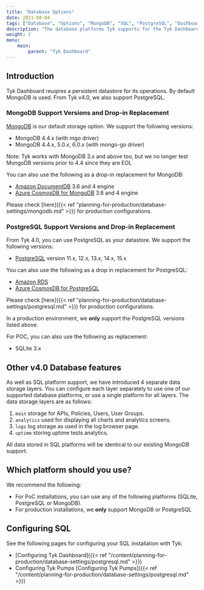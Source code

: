 ```yaml
---
title: "Database Options"
date: 2021-08-04
tags: ["Database", "Options", "MongoDB", "SQL", "PostgreSQL", "Dashboard"]
description: "The database platforms Tyk supports for the Tyk Dashboard"
weight: 2
menu: 
    main:
        parent: "Tyk Dashboard"
---
```


## Introduction
Tyk Dashboard reuqires a persistent datastore for its operations. By default MongoDB is used. From Tyk v4.0, we also support PostgreSQL. 

### MongoDB Support Versions and Drop-in Replacement
[MongoDB](https://www.mongodb.com) is our default storage option. We support the following versions:
* MongoDB 4.4.x (with mgo driver)
* MongoDB 4.4.x, 5.0.x, 6.0.x (with mongo-go driver)

Note: Tyk works with MongoDB 3.x and above too, but we no longer test MongoDB versions prior to 4.4 since they are EOL

You can also use the following as a drop-in replacement for MongoDB:
* [Amazon DocumentDB](https://aws.amazon.com/documentdb/) 3.6 and 4 engine
* [Azure CosmosDB for MongoDB](https://learn.microsoft.com/en-us/azure/cosmos-db/mongodb/introduction) 3.6 and 4 engine

Please check [here]({{< ref "planning-for-production/database-settings/mongodb.md" >}}) for production configurations.

### PostgreSQL Support Versions and Drop-in Replacement
From Tyk 4.0, you can use PostgreSQL as your datastore. We support the following versions:
* [PostgreSQL](https://www.postgresql.org) version 11.x, 12.x, 13.x, 14.x, 15.x

You can also use the following as a drop in replacement for PostgreSQL:
* [Amazon RDS](https://aws.amazon.com/rds/)
* [Azure CosmosDB for PostgreSQL](https://learn.microsoft.com/en-us/azure/cosmos-db/postgresql/introduction)

Please check [here]({{< ref "planning-for-production/database-settings/postgresql.md" >}}) for production configurations.

In a production environment, we **only** support the PostgreSQL versions listed above.

For POC, you can also use the following as replacement:
* SQLite 3.x

## Other v4.0 Database features

As well as SQL platform support, we have introduced 4 separate data storage layers. You can configure each layer separately to use one of our supported database platforms, or use a single platform for all layers. The data storage layers are as follows:
1. `main` storage for APIs, Policies, Users, User Groups.
2. `analytics` used for displaying all charts and analytics screens.
3. `logs` log storage as used in the log browser page.
4. `uptime` storing uptime tests analytics.

All data stored in SQL platforms will be identical to our existing MongoDB support.

## Which platform should you use?

We recommend the following:

* For PoC installations, you can use any of the following platforms (SQLite, PostgreSQL or MongoDB).
* For production installations, we **only** support MongoDB or PostgreSQL

## Configuring SQL

See the following pages for configuring your SQL installation with Tyk:

* [Configuring Tyk Dashboard]({{< ref "/content/planning-for-production/database-settings/postgresql.md" >}})
* Configuring Tyk Pumps [Configuring Tyk Pumps]({{< ref "/content/planning-for-production/database-settings/postgresql.md" >}})
